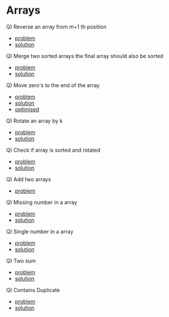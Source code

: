 # Arrays

Q) Reverse an array from m+1 th position

- [problem](https://www.youtube.com/redirect?event=video_description&redir_token=QUFFLUhqbHZ0alZpTnFYTVc2ZGNEckN4RElEanBKblZPQXxBQ3Jtc0tsRHBEdnhIR3BJeGNveHl5LVRVZFhXMEdNRnNscTNseHZYdnliQVJIbXdwU1g1emRsMnJlakstUTVNYkZWVU9wSzRPb1RaenA2VVBMY1ZpTUxmczZpMFZwMWFjVUN3QldNeU1sR1dUQzVUR2Q2NWpUdw&q=https%3A%2F%2Fbit.ly%2F3EOyAFz&v=MPvr-LmaZmA)
- [solution](https://www.codingninjas.com/codestudio/problems/reverse-the-array_1262298?utm_source=youtube&utm_medium=affiliate&utm_campaign=love_babbar_codestudio3&leftPanelTab=1)

Q) Merge two sorted arrays the final array should also be sorted

- [problem](https://www.youtube.com/redirect?event=video_description&redir_token=QUFFLUhqa1ZoMTNTVDZzcjNtMFc1OVBMRmlHQ2Zid20zUXxBQ3Jtc0tsZDRlS3VpZDV5RjkyQWJGMTN3dTAwWmU4akJKNHEyM2IxLU5zY0l4S0tKSWlEN3NtSGNlSUlfQWRLNU1BZEhQTF8xMEtiSlI0dVQ2V092YkZEUE5sOTZRNWR0OGNiUDZCT2JTek51dldrQmpoaWI4Zw&q=https%3A%2F%2Fleetcode.com%2Fproblems%2Fmerge-sorted-array%2F&v=MPvr-LmaZmA)
- [solution](https://leetcode.com/problems/merge-sorted-array/submissions/975417743/)

Q) Move zero's to the end of the array

- [problem](https://www.youtube.com/redirect?event=video_description&redir_token=QUFFLUhqbUh6aUhKcDFyQ3ZBQWJoUlQ5Z2d1Vm1pWm1vd3xBQ3Jtc0tuaXIwZ3B2bVFYc3l6YWhCdkNPOXA3bUlrSG1DSjZuSmVfMDB4NU9ndmJTRkc0X2ZISzBfdDBOS3dxSEtLZWZyZEFZRGRwNGpNRkl5ZnJhWWs3Y05sTzFXUU94RzRvTl81QV94TzZJd2tEUVh0Y21Rbw&q=https%3A%2F%2Fleetcode.com%2Fproblems%2Fmove-zeroes%2F&v=MPvr-LmaZmA)
- [solution](https://leetcode.com/problems/move-zeroes/submissions/975426730/)
- [optimised](https://leetcode.com/problems/move-zeroes/submissions/975425678/)

Q) Rotate an array by k

- [problem](https://leetcode.com/problems/rotate-array/)
- [solution](https://leetcode.com/problems/rotate-array/submissions/976431778/)

Q) Check if array is sorted and rotated

- [problem](https://leetcode.com/problems/check-if-array-is-sorted-and-rotated/)
- [solution](https://leetcode.com/problems/check-if-array-is-sorted-and-rotated/submissions/976444120/)

Q) Add two arrays

- [problem](https://www.youtube.com/redirect?event=video_description&redir_token=QUFFLUhqa2x1eW1xNUx4Z1R6ajVDOWdnal9TSEl0TDNGUXxBQ3Jtc0tsOTZQQm1hUURuWmpXeG1qdGxMNVVqeFNEOXk3VXR2TGs2RlpCTDJNZzNvclpBR09LSE1pYVduODNPdkpWU2JZeFNlRWFUMGdldzYxRHpwRU05RUNCS2NXWDVpSk0yTzVJejgyeDBnOWd0bkRSRUUxNA&q=https%3A%2F%2Fbit.ly%2F3DXfsDZ&v=Z7_nMTHROZo)

Q) Missing number in a array

- [problem](https://leetcode.com/problems/missing-number/description/)
- [solution](https://leetcode.com/problems/missing-number/submissions/985187593/)

Q) Single number in a array

- [problem](https://leetcode.com/problems/single-number/description/)
- [solution](https://leetcode.com/problems/single-number/submissions/987796885/)

Q) Two sum

- [problem](https://leetcode.com/problems/two-sum/description/)
- [solution](https://leetcode.com/problems/two-sum/submissions/988653195/)

Q) Contains Duplicate

- [problem](https://leetcode.com/problems/contains-duplicate/description/)
- [solution](https://leetcode.com/problems/contains-duplicate/submissions/990012452/)